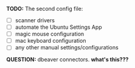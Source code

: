 __TODO:__ The second config file:
- [ ] scanner drivers
- [ ] automate the Ubuntu Settings App
- [ ] magic mouse configuration
- [ ] mac keyboard configuration
- [ ] any other manual settings/configurations

__QUESTION:__ dbeaver connectors. __what's this???__
